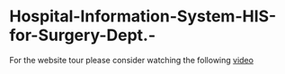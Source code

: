 # Hospital-Information-System-HIS-for-Surgery-Dept.-

For the website tour please consider watching the following [video](team18_website_tour.mp4)
